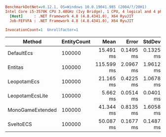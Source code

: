 ``` ini

BenchmarkDotNet=v0.12.1, OS=Windows 10.0.19041.985 (2004/?/20H1)
Intel Core i5-3570K CPU 3.40GHz (Ivy Bridge), 1 CPU, 4 logical and 4 physical cores
  [Host]     : .NET Framework 4.8 (4.8.4341.0), X64 RyuJIT
  Job-FEFVFA : .NET Framework 4.8 (4.8.4341.0), X64 RyuJIT

InvocationCount=1  UnrollFactor=1  

```
|           Method | EntityCount |       Mean |     Error |    StdDev |     Median | Ratio | RatioSD |      Gen 0 |     Gen 1 |     Gen 2 |  Allocated |
|----------------- |------------ |-----------:|----------:|----------:|-----------:|------:|--------:|-----------:|----------:|----------:|-----------:|
|       DefaultEcs |      100000 |  15.491 ms | 0.1495 ms | 0.1325 ms |  15.509 ms |  1.00 |    0.00 |  2000.0000 | 2000.0000 | 2000.0000 | 15814840 B |
|          Entitas |      100000 | 115.599 ms | 2.0967 ms | 1.9612 ms | 115.750 ms |  7.46 |    0.16 | 10000.0000 | 4000.0000 | 1000.0000 | 59801072 B |
|      LeopotamEcs |      100000 |  21.165 ms | 0.4225 ms | 1.0678 ms |  21.372 ms |  1.36 |    0.07 |  2000.0000 | 1000.0000 | 1000.0000 | 15100976 B |
|  LeopotamEcsLite |      100000 |   5.662 ms | 0.0514 ms | 0.0401 ms |   5.668 ms |  0.37 |    0.00 |  1000.0000 | 1000.0000 | 1000.0000 |  5235528 B |
| MonoGameExtended |      100000 |  41.344 ms | 0.8135 ms | 1.6058 ms |  42.105 ms |  2.63 |    0.13 |  3000.0000 | 2000.0000 | 2000.0000 | 23980592 B |
|        SveltoECS |      100000 |  50.087 ms | 0.1677 ms | 0.1487 ms |  50.077 ms |  3.23 |    0.03 |          - |         - |         - |          - |
